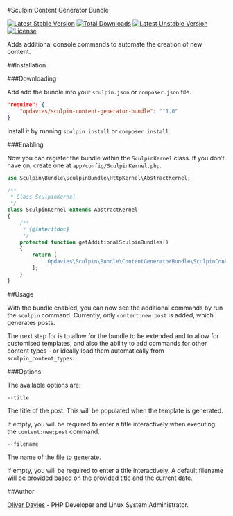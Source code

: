 #Sculpin Content Generator Bundle

[![Latest Stable Version](https://poser.pugx.org/opdavies/sculpin-content-generator-bundle/v/stable)](https://packagist.org/packages/opdavies/sculpin-content-generator-bundle) [![Total Downloads](https://poser.pugx.org/opdavies/sculpin-content-generator-bundle/downloads)](https://packagist.org/packages/opdavies/sculpin-content-generator-bundle) [![Latest Unstable Version](https://poser.pugx.org/opdavies/sculpin-content-generator-bundle/v/unstable)](https://packagist.org/packages/opdavies/sculpin-content-generator-bundle) [![License](https://poser.pugx.org/opdavies/sculpin-content-generator-bundle/license)](https://packagist.org/packages/opdavies/sculpin-content-generator-bundle)

Adds additional console commands to automate the creation of new content.

##Installation

###Downloading

Add add the bundle into your `sculpin.json` or `composer.json` file.

```json
"require": {
    "opdavies/sculpin-content-generator-bundle": "^1.0"
}
```
Install it by running `sculpin install` or `composer install`.

###Enabling

Now you can register the bundle within the `SculpinKernel` class. If you don’t have on, create one at `app/config/SculpinKernel.php`.

```php
use Sculpin\Bundle\SculpinBundle\HttpKernel\AbstractKernel;

/**
 * Class SculpinKernel
 */
class SculpinKernel extends AbstractKernel
{
    /**
     * {@inheritdoc}
     */
    protected function getAdditionalSculpinBundles()
    {
        return [
            'Opdavies\Sculpin\Bundle\ContentGeneratorBundle\SculpinContentGeneratorBundle'
        ];
    }
}
```

##Usage

With the bundle enabled, you can now see the additional commands by run the `sculpin` command. Currently, only `content:new:post` is added, which generates posts.

The next step for is to allow for the bundle to be extended and to allow for customised templates, and also the ability to add commands for other content types - or ideally load them automatically from `sculpin_content_types`.

###Options

The available options are:

    --title

The title of the post. This will be populated when the template is generated.

If empty, you will be required to enter a title interactively when executing the `content:new:post` command.

    --filename

The name of the file to generate.

If empty, you will be required to enter a title interactively. A default filename will be provided based on the provided title and the current date.

##Author

[Oliver Davies](https://www.oliverdavies.uk) - PHP Developer and Linux System Administrator.
